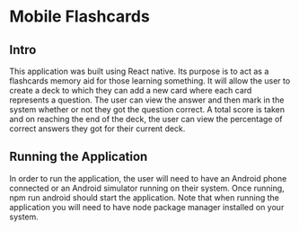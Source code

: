 # Mobile Flashcards

## Intro
This application was built using React native. Its purpose is to act as a flashcards memory aid for those learning something. It will allow the user to create a deck to which they can
add a new card where each card represents a question. The user can view the answer and then mark in the system whether or not they got the question correct. A total score is taken
and on reaching the end of the deck, the user can view the percentage of correct answers they got for their current deck.

## Running the Application
In order to run the application, the user will need to have an Android phone connected or an Android simulator running on their system. Once running, npm run android should start the application. Note that when running the application you will need to have node package manager installed on your system.